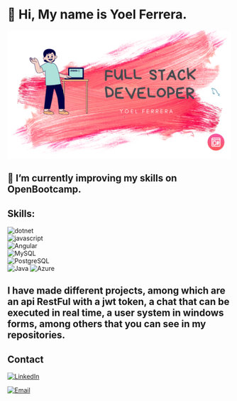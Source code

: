 # 👋 **Hi, My name is Yoel Ferrera**.

![banner](./banner.png)

## 🌱 I’m currently improving my skills on OpenBootcamp.
## 

## Skills:

![dotnet](https://img.shields.io/badge/.NET-3D0C84?style=for-the-badge&logo=dotnet&logoColor=white&labelColor=101010)</br>
![javascript](https://img.shields.io/badge/Javascript-yellow?style=for-the-badge&logo=javascript&logoColor=white&labelColor=101010)</br>
![Angular](https://img.shields.io/badge/Angular-red?style=for-the-badge&logo=angular&logoColor=white&labelColor=101010)</br>
![MySQL](https://img.shields.io/badge/MySQL-blue?style=for-the-badge&logo=mySQL&logoColor=white&labelColor=101010)</br>
![PostgreSQL](https://img.shields.io/badge/PostgreSQL-blue?style=for-the-badge&logo=postgreSQL&logoColor=white&labelColor=101010)</br>
![Java](https://img.shields.io/badge/Java-orange?style=for-the-badge&logo=java&logoColor=white&labelColor=101010)
![Azure](https://img.shields.io/badge/Azure-9cf?style=for-the-badge&logo=azure&logoColor=white&labelColor=101010)</br>

## I have made different projects, among which are an api RestFul with a jwt token, a chat that can be executed in real time, a user system in windows forms, among others that you can see in my repositories. </br>

## Contact
[![LinkedIn](https://img.shields.io/badge/.LinkedIn-blue?style=for-the-badge&logo=LinkedIn&logoColor=white&labelColor=101010)](https://linkedin.com/in/franklyn-yoel-ferrera-diaz)</br>

[![Email](https://img.shields.io/badge/.Email-red?style=for-the-badge&logo=Email&logoColor=white&labelColor=101010)](https://mailto:franklynferrera@gmail.com)</br>

